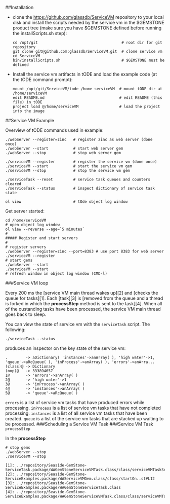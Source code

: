 ##Installation

* clone the https://github.com/glassdb/ServiceVM repository to your local disk and 
  install the scripts needed by the service vm in the $GEMSTONE product tree (make 
  sure you have $GEMSTONE defined before running the installScripts.sh step):

  ```shell
  cd /opt/git                                     # root dir for git repository
  git clone git@github.com:glassdb/ServiceVM.git  # clone service vm
  cd ServiceVM
  bin/installScripts.sh                           # $GEMSTONE must be defined
  ```

* Install the service vm artifacts in tODE and load the example code (at the tODE 
  command prompt):

  ```Shell
  mount /opt/git/ServiceVM/tode /home serviceVM  # mount tODE dir at /home/serviceVM
  edit README.md                                 # edit README (this file) in tODE
  project load @/home/serviceVM                  # load the project into the image
  ```

##Service VM Example

Overview of tODE commands used in example:
  ```Shell
  ./webServer --register=zinc   # register zinc as web server (done once)
  ./webServer --start           # start web server gem
  ./webServer --stop            # stop web server gem

  ./serviceVM --register        # register the service vm (done once)
  ./serviceVM --start           # start the service vm gem
  ./serviceVM --stop            # stop the service vm gem

  ./serviceTask --reset         # service task queues and counters cleared
  ./serviceTask --status        # inspect dictionary of service task state

  ol view                       # tOde object log window 
  ```

Get server started:

  ```Shell
  cd /home/serviceVM
  # open object log window
  ol view --reverse --age=`5 minutes`
  #
  ##### Register and start servers
  #
  # register servers
  ./webServer --register=zinc --port=8383 # use port 8383 for web server
  ./serviceVM --register 
  # start gems
  ./webServer --start
  ./serviceVM --start
  # refresh window in object log window (CMD-l)
  ```

###Service VM loop

Every 200 ms the [service VM main thread wakes up][2] and [checks the queue for tasks][1].
Each [task][3] is [removed from the queue and a thread is forked in which the **processStep** method is sent to the task][4]. When all of the oustanding tasks have been processed, the service VM main thread goes back to sleep.

You can view the state of service vm with the `serviceTask` script. The following:

```Shell
./serviceTask --status
```

produces an inspector on the key state of the service vm:

```
.        -> aDictionary( 'instances'->anArray( ), 'high water'->1, 'queue'->aRcQueue( ), 'inProcess'->anArray( ), 'errors'->anArra...
(class)@ -> Dictionary
(oop)@   -> 333894657
1@       -> 'errors'->anArray( )
2@       -> 'high water'->1
3@       -> 'inProcess'->anArray( )
4@       -> 'instances'->anArray( )
5@       -> 'queue'->aRcQueue( )
```

`errors` is a list of service vm tasks that have produced errors while processing. `inProcess` is a list of service vm tasks that have not completed processing. `instances` is a list of all service vm tasks that have been created. `queue` is a list of the service vm tasks that are stacked up waiting to be processed.
###Scheduling a Service VM Task 
###Service VM Task `processStep`

In the **processStep**

  ```Shell
  # stop gems
  ./webServer --stop
  ./serviceVM --stop

[1]: ../repository/Seaside-GemStone-ServiceTask.package/WAGemStoneServiceVMTask.class/class/serviceVMTaskServiceExample.st#L18
[2]: ../repository/Seaside-GemStone-ServiceExamples.package/WAServiceVMGem.class/class/startOn..st#L12
[3]: ../repository/Seaside-GemStone-ServiceExamples.package/WAGemStoneServiceTask.class
[4]: ../repository/Seaside-GemStone-ServiceExamples.package/WAGemStoneServiceVMTask.class/class/serviceVMTaskServiceExample.st#L22